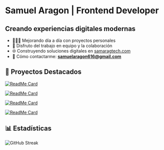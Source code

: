 # Samuel Aragon | Frontend Developer

## Creando experiencias digitales modernas

- 👨🏽‍💻 Mejorando día a día con proyectos personales
- 👥 Disfruto del trabajo en equipo y la colaboración
- 🌐 Construyendo soluciones digitales en [samaragtech.com](https://samaragtech.com)
- 📩 Cómo contactarme: **samuelaragon616@gmail.com**

## 🌟 Proyectos Destacados

[![ReadMe Card](https://github-readme-stats.vercel.app/api/pin/?username=samuelarag1&repo=samaragtech)](https://github.com/Samuelarag1/samaragtech)

[![ReadMe Card](https://github-readme-stats.vercel.app/api/pin/?username=samuelarag1&repo=goals-assistant)](https://github.com/Samuelarag1/goals-assistant)

[![ReadMe Card](https://github-readme-stats.vercel.app/api/pin/?username=samuelarag1&repo=nerd-tattooer)](https://github.com/Samuelarag1/nerd-tattooer)

[![ReadMe Card](https://github-readme-stats.vercel.app/api/pin/?username=samuelarag1&repo=strongman-fit)](https://github.com/Samuelarag1/strongman-fit)

## 📊 Estadísticas

![GitHub Streak](https://github-readme-streak-stats.herokuapp.com?user=samuelarag1&theme=dark&hide_border=true&locale=es&date_format=j%20M%5B%20Y%5D)
